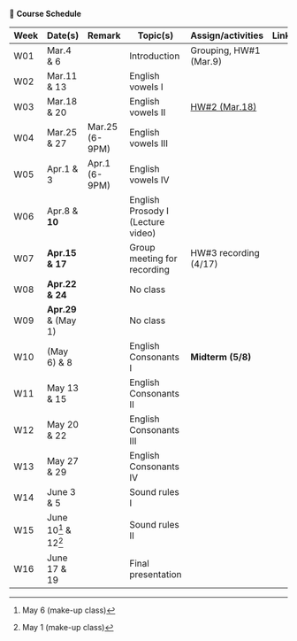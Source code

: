 🌱 **Course Schedule**

| Week | Date(s) | Remark|Topic(s) | Assign/activities | Links |
|------|------|----|------|--------|-------|
|  W01    |Mar.4 & 6||Introduction| Grouping, HW#1 (Mar.9)       |       |
|  W02    |Mar.11 & 13|| English vowels I |        |       |
|  W03    |Mar.18 & 20|| English vowels II |   [HW#2 (Mar.18)](https://docs.google.com/spreadsheets/d/1vi-wOJEFpXNWInfcKEZKqiuNFzOQtib5_1R3qyT6N9E/edit?usp=sharing)     |       |
|  W04    |Mar.25 & 27|Mar.25 (6-9PM)  | English vowels III |        |       |
|  W05    |Apr.1 & 3|Apr.1 (6-9PM) | English vowels IV |        |       |
|  W06    |Apr.8 & **10**|| English Prosody I (Lecture video) |        |       |
|  W07    |**Apr.15 & 17**| |Group meeting for recording |   HW#3 recording (4/17)      |       |
|  W08    |**Apr.22 & 24**| |No class |       |       |
|  W09    |**Apr.29** & (May 1)| | No class |        |       |
|  W10    |(May 6) & 8| |English Consonants I |  **Midterm (5/8)**      |       |
|  W11    |May 13 & 15| |English Consonants II |        |       |
|  W12    |May 20 & 22| |English Consonants III |        |       |
|  W13    |May 27 & 29| |English Consonants IV|        |       |
|  W14    |June 3 & 5| |Sound rules I |        |       |
|  W15    |June 10[^1] & 12[^2]| |Sound rules II |        |       |
|  W16    |June 17 & 19| |Final presentation |        |       |

[^1]: May 6 (make-up class)
[^2]: May 1 (make-up class)
